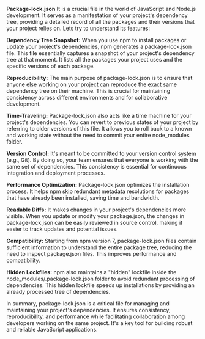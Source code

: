 **Package-lock.json** 
It is a crucial file in the world of JavaScript and Node.js development. It serves as a manifestation of your project's dependency tree, providing a detailed record of all the packages and their versions that your project relies on. Lets try to understand its features:

**Dependency Tree Snapshot:** When you use npm to install packages or update your project's dependencies, npm generates a package-lock.json file. This file essentially captures a snapshot of your project's dependency tree at that moment. It lists all the packages your project uses and the specific versions of each package.

**Reproducibility:** The main purpose of package-lock.json is to ensure that anyone else working on your project can reproduce the exact same dependency tree on their machine. This is crucial for maintaining consistency across different environments and for collaborative development. 

**Time-Traveling:** Package-lock.json also acts like a time machine for your project's dependencies. You can revert to previous states of your project by referring to older versions of this file. It allows you to roll back to a known and working state without the need to commit your entire node_modules folder.

**Version Control:** It's meant to be committed to your version control system (e.g., Git). By doing so, your team ensures that everyone is working with the same set of dependencies. This consistency is essential for continuous integration and deployment processes.

**Performance Optimization:** Package-lock.json optimizes the installation process. It helps npm skip redundant metadata resolutions for packages that have already been installed, saving time and bandwidth.

**Readable Diffs:** It makes changes in your project's dependencies more visible. When you update or modify your package.json, the changes in package-lock.json can be easily reviewed in source control, making it easier to track updates and potential issues.

**Compatibility:** Starting from npm version 7, package-lock.json files contain sufficient information to understand the entire package tree, reducing the need to inspect package.json files. This improves performance and compatibility.

**Hidden Lockfiles:** npm also maintains a "hidden" lockfile inside the node_modules/.package-lock.json folder to avoid redundant processing of dependencies. This hidden lockfile speeds up installations by providing an already processed tree of dependencies.

In summary, package-lock.json is a critical file for managing and maintaining your project's dependencies. It ensures consistency, reproducibility, and performance while facilitating collaboration among developers working on the same project. It's a key tool for building robust and reliable JavaScript applications.